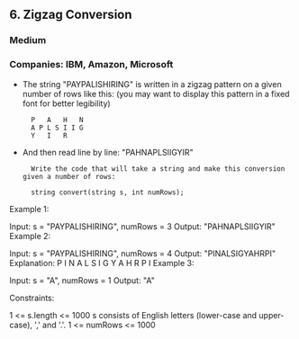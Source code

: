 ## 6. Zigzag Conversion

### Medium

### Companies: IBM, Amazon, Microsoft

- The string "PAYPALISHIRING" is written in a zigzag pattern on a given number of rows like this: (you may want to display this pattern in a fixed font for better legibility)

        P   A   H   N
        A P L S I I G
        Y   I   R

- And then read line by line: "PAHNAPLSIIGYIR"

        Write the code that will take a string and make this conversion given a number of rows:

        string convert(string s, int numRows);

Example 1:

Input: s = "PAYPALISHIRING", numRows = 3
Output: "PAHNAPLSIIGYIR"
Example 2:

Input: s = "PAYPALISHIRING", numRows = 4
Output: "PINALSIGYAHRPI"
Explanation:
P I N
A L S I G
Y A H R
P I
Example 3:

Input: s = "A", numRows = 1
Output: "A"

Constraints:

1 <= s.length <= 1000
s consists of English letters (lower-case and upper-case), ',' and '.'.
1 <= numRows <= 1000
